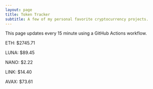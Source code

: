 ```yaml
---
layout: page
title: Token Tracker
subtitle: A few of my personal favorite cryptocurrency projects.
---
```


 This page updates every 15 minute using a GitHub Actions workflow.

<!--BEGINCRYPTOINPUT-->
ETH: $2745.71

LUNA: $89.45

NANO: $2.22

LINK: $14.40

AVAX: $73.61

<!--ENDCRYPTOINPUT-->
